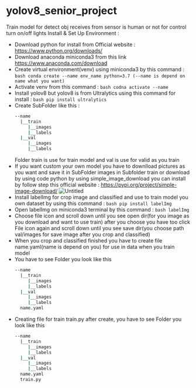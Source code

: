 # yolov8_senior_project
Train model for detect obj receives from sensor is human or not for control turn on/off lights
Install & Set Up Environment : 
  - Download python for install from Official website : https://www.python.org/downloads/ 
  - Download anaconda miniconda3 from this link https://www.anaconda.com/download
  - Create virtual environment(venv) using miniconda3 by this command : ```bash conda create --name env_name python=3.7 (--name is depend on name what you want) ```
  - Activate venv from this command : ```bash codna activate --name ```
  - Install yolov8 but yolov8 is from Ultralytics using this command for install : ```bash pip install ultralytics ```
  - Create SubFolder like this :
    ```bash
    --name
      |__train
         |__images
         |__labels
      |__val
         |__images
         |__labels
    ```
    Folder train is use for train model and val is use for valid as you train
  - If you want custom your own model you have to downlload pictures as you want and save it in SubFolder images in Subfolder train or download by using code python by using simple_image_download you can install by follow step this official website : https://pypi.org/project/simple-image-download/
  ![Untitled](https://github.com/supaphol170/yolov8_senior_project/assets/124768326/f03cdbf8-6ed1-4d0b-88bf-511c2bba4348)
  - Install labelImg for crop image and classified and use to train model you own dataset by using this command : ```bash pip install labelImg ```
  - Open labelImg on miniconda3 terminal by this command : ```bash labelImg ```
  - Choose file icon and scroll down until you see open dir(for you image as you download and want to use train) after you choose you have too click File icon again and scroll down until you see save dir(you choose path val/images for save image after you crop and classified)
  - When you crop and classified finished you have to create file name.yaml(name is depend on you) for use in data when you train model
  - You have to see Folder you look like this
    ```bash
    --name
      |__train
         |__images
         |__labels
      |__val
         |__images
         |__labels
      name.yaml
    ```
  - Creating file for train train.py after create, you have to see Folder you look like this
    ```bash
    --name
      |__train
         |__images
         |__labels
      |__val
         |__images
         |__labels
      name.yaml
      train.py
    ```
